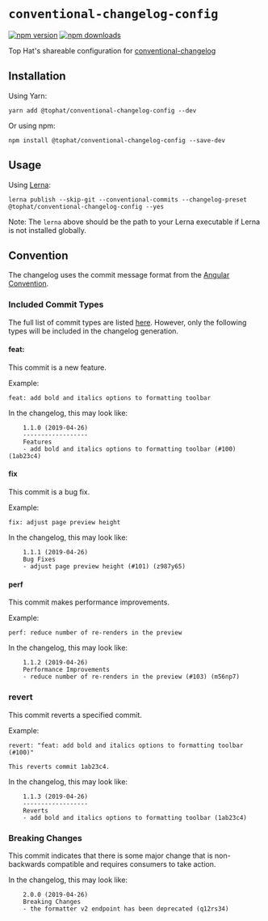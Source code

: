 # `conventional-changelog-config`
[![npm version](https://badge.fury.io/js/%40tophat%2Fconventional-changelog-config.svg)](https://badge.fury.io/js/%40tophat%2Fconventional-changelog-config)
[![npm downloads](https://img.shields.io/npm/dm/%40tophat%2Fconventional-changelog-config.svg)](https://npm-stat.com/charts.html?package=%40tophat%2Fconventional-changelog-config)

Top Hat's shareable configuration for [conventional-changelog](https://github.com/conventional-changelog/conventional-changelog/tree/master/packages/conventional-changelog-angular)

## Installation

Using Yarn:

`yarn add @tophat/conventional-changelog-config --dev`

Or using npm:

`npm install @tophat/conventional-changelog-config --save-dev`


## Usage

Using [Lerna](https://github.com/lerna/lerna):

`lerna publish --skip-git --conventional-commits --changelog-preset 
@tophat/conventional-changelog-config --yes`

Note: The `lerna` above should be the path to your Lerna executable if 
Lerna is not installed globally.

## Convention

The changelog uses the commit message format from the 
[Angular Convention](https://github.com/conventional-changelog/conventional-changelog/tree/master/packages/conventional-changelog-angular#commit-message-format).

### Included Commit Types

The full list of commit types are listed [here](https://github.com/tophat/commit-utils/blob/master/packages/commit-utils-core/src/constants.js).
However, only the following types will be included in the changelog generation.
 
#### feat:

This commit is a new feature.

Example:
```
feat: add bold and italics options to formatting toolbar
```

In the changelog, this may look like:
```
    1.1.0 (2019-04-26)
    ------------------
    Features
    - add bold and italics options to formatting toolbar (#100) (1ab23c4)
```

#### fix

This commit is a bug fix.

Example:
```
fix: adjust page preview height
```

In the changelog, this may look like:
```
    1.1.1 (2019-04-26)
    Bug Fixes
    - adjust page preview height (#101) (z987y65)
```

#### perf

This commit makes performance improvements.

Example:
```
perf: reduce number of re-renders in the preview
```

In the changelog, this may look like:
```
    1.1.2 (2019-04-26)
    Performance Improvements
    - reduce number of re-renders in the preview (#103) (m56np7)
```
   
### revert

This commit reverts a specified commit.

Example:
```
revert: "feat: add bold and italics options to formatting toolbar (#100)"

This reverts commit 1ab23c4.
```

In the changelog, this may look like:
```
    1.1.3 (2019-04-26)
    ------------------
    Reverts
    - add bold and italics options to formatting toolbar (1ab23c4)
```
    
### Breaking Changes

This commit indicates that there is some major change that is 
non-backwards compatible and requires consumers to take action.

In the changelog, this may look like:
```
    2.0.0 (2019-04-26)
    Breaking Changes
    - the formatter v2 endpoint has been deprecated (q12rs34)
```